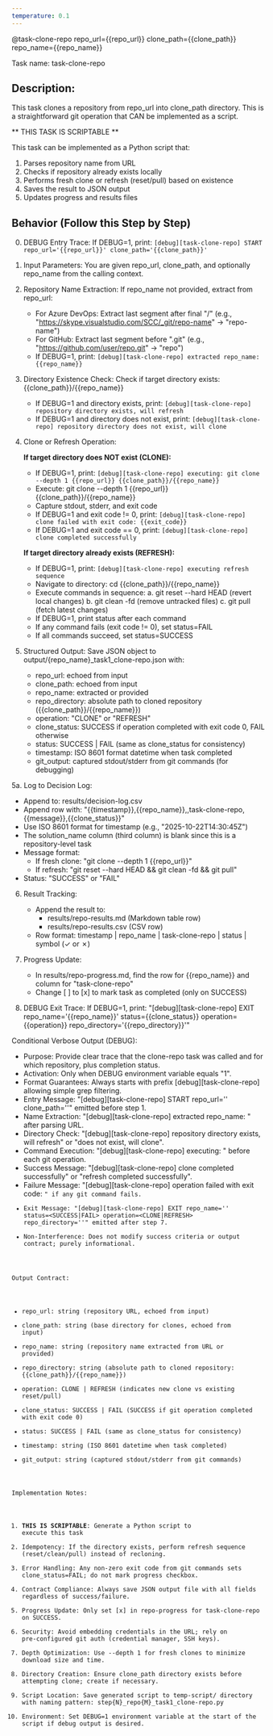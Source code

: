 ```yaml
---
temperature: 0.1
---
```


@task-clone-repo repo_url={{repo_url}} clone_path={{clone_path}} repo_name={{repo_name}}

Task name: task-clone-repo

## Description:
This task clones a repository from repo_url into clone_path directory. This is a straightforward git operation that CAN be implemented as a script.

** THIS TASK IS SCRIPTABLE **

This task can be implemented as a Python script that:
1. Parses repository name from URL
2. Checks if repository already exists locally
3. Performs fresh clone or refresh (reset/pull) based on existence
4. Saves the result to JSON output
5. Updates progress and results files

## Behavior (Follow this Step by Step)
0. DEBUG Entry Trace: If DEBUG=1, print: `[debug][task-clone-repo] START repo_url='{{repo_url}}' clone_path='{{clone_path}}'`

1. Input Parameters: You are given repo_url, clone_path, and optionally repo_name from the calling context.

2. Repository Name Extraction: If repo_name not provided, extract from repo_url:
   - For Azure DevOps: Extract last segment after final "/" (e.g., "https://skype.visualstudio.com/SCC/_git/repo-name" → "repo-name")
   - For GitHub: Extract last segment before ".git" (e.g., "https://github.com/user/repo.git" → "repo")
   - If DEBUG=1, print: `[debug][task-clone-repo] extracted repo_name: {{repo_name}}`

3. Directory Existence Check: Check if target directory exists: {{clone_path}}/{{repo_name}}
   - If DEBUG=1 and directory exists, print: `[debug][task-clone-repo] repository directory exists, will refresh`
   - If DEBUG=1 and directory does not exist, print: `[debug][task-clone-repo] repository directory does not exist, will clone`

4. Clone or Refresh Operation:
   
   **If target directory does NOT exist (CLONE):**
   - If DEBUG=1, print: `[debug][task-clone-repo] executing: git clone --depth 1 {{repo_url}} {{clone_path}}/{{repo_name}}`
   - Execute: git clone --depth 1 {{repo_url}} {{clone_path}}/{{repo_name}}
   - Capture stdout, stderr, and exit code
   - If DEBUG=1 and exit code != 0, print: `[debug][task-clone-repo] clone failed with exit code: {{exit_code}}`
   - If DEBUG=1 and exit code == 0, print: `[debug][task-clone-repo] clone completed successfully`
   
   **If target directory already exists (REFRESH):**
   - If DEBUG=1, print: `[debug][task-clone-repo] executing refresh sequence`
   - Navigate to directory: cd {{clone_path}}/{{repo_name}}
   - Execute commands in sequence:
     a. git reset --hard HEAD (revert local changes)
     b. git clean -fd (remove untracked files)
     c. git pull (fetch latest changes)
   - If DEBUG=1, print status after each command
   - If any command fails (exit code != 0), set status=FAIL
   - If all commands succeed, set status=SUCCESS

5. Structured Output: Save JSON object to output/{repo_name}_task1_clone-repo.json with:
   - repo_url: echoed from input
   - clone_path: echoed from input
   - repo_name: extracted or provided
   - repo_directory: absolute path to cloned repository ({{clone_path}}/{{repo_name}})
   - operation: "CLONE" or "REFRESH"
   - clone_status: SUCCESS if operation completed with exit code 0, FAIL otherwise
   - status: SUCCESS | FAIL (same as clone_status for consistency)
   - timestamp: ISO 8601 format datetime when task completed
   - git_output: captured stdout/stderr from git commands (for debugging)

5a. Log to Decision Log:
   - Append to: results/decision-log.csv
   - Append row with: "{{timestamp}},{{repo_name}},,task-clone-repo,{{message}},{{clone_status}}"
   - Use ISO 8601 format for timestamp (e.g., "2025-10-22T14:30:45Z")
   - The solution_name column (third column) is blank since this is a repository-level task
   - Message format:
     * If fresh clone: "git clone --depth 1 {{repo_url}}"
     * If refresh: "git reset --hard HEAD && git clean -fd && git pull"
   - Status: "SUCCESS" or "FAIL"

6. Result Tracking:
   - Append the result to:
     - results/repo-results.md (Markdown table row)
     - results/repo-results.csv (CSV row)
   - Row format: timestamp | repo_name | task-clone-repo | status | symbol (✓ or ✗)

7. Progress Update:
   - In results/repo-progress.md, find the row for {{repo_name}} and column for "task-clone-repo"
   - Change [ ] to [x] to mark task as completed (only on SUCCESS)

8. DEBUG Exit Trace: If DEBUG=1, print:
   "[debug][task-clone-repo] EXIT repo_name='{{repo_name}}' status={{clone_status}} operation={{operation}} repo_directory='{{repo_directory}}'"

Conditional Verbose Output (DEBUG):
- Purpose: Provide clear trace that the clone-repo task was called and for which repository, plus completion status.
- Activation: Only when DEBUG environment variable equals "1".
- Format Guarantees: Always starts with prefix [debug][task-clone-repo] allowing simple grep filtering.
- Entry Message: "[debug][task-clone-repo] START repo_url='<url>' clone_path='<path>'" emitted before step 1.
- Name Extraction: "[debug][task-clone-repo] extracted repo_name: <name>" after parsing URL.
- Directory Check: "[debug][task-clone-repo] repository directory exists, will refresh" or "does not exist, will clone".
- Command Execution: "[debug][task-clone-repo] executing: <git command>" before each git operation.
- Success Message: "[debug][task-clone-repo] clone completed successfully" or "refresh completed successfully".
- Failure Message: "[debug][task-clone-repo] operation failed with exit code: <code>" if any git command fails.
- Exit Message: "[debug][task-clone-repo] EXIT repo_name='<name>' status=<SUCCESS|FAIL> operation=<CLONE|REFRESH> repo_directory='<path>'" emitted after step 7.
- Non-Interference: Does not modify success criteria or output contract; purely informational.

Output Contract:
- repo_url: string (repository URL, echoed from input)
- clone_path: string (base directory for clones, echoed from input)
- repo_name: string (repository name extracted from URL or provided)
- repo_directory: string (absolute path to cloned repository: {{clone_path}}/{{repo_name}})
- operation: CLONE | REFRESH (indicates new clone vs existing reset/pull)
- clone_status: SUCCESS | FAIL (SUCCESS if git operation completed with exit code 0)
- status: SUCCESS | FAIL (same as clone_status for consistency)
- timestamp: string (ISO 8601 datetime when task completed)
- git_output: string (captured stdout/stderr from git commands)

Implementation Notes:
1. **THIS IS SCRIPTABLE**: Generate a Python script to execute this task
2. Idempotency: If the directory exists, perform refresh sequence (reset/clean/pull) instead of recloning.
3. Error Handling: Any non-zero exit code from git commands sets clone_status=FAIL; do not mark progress checkbox.
4. Contract Compliance: Always save JSON output file with all fields regardless of success/failure.
5. Progress Update: Only set [x] in repo-progress for task-clone-repo on SUCCESS.
6. Security: Avoid embedding credentials in the URL; rely on pre-configured git auth (credential manager, SSH keys).
7. Depth Optimization: Use --depth 1 for fresh clones to minimize download size and time.
8. Directory Creation: Ensure clone_path directory exists before attempting clone; create if necessary.
9. Script Location: Save generated script to temp-script/ directory with naming pattern: step{N}_repo{M}_task1_clone-repo.py
10. Environment: Set DEBUG=1 environment variable at the start of the script if debug output is desired.
